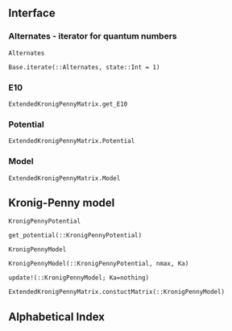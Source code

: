 
## Interface

### Alternates - iterator for quantum numbers

```@docs
Alternates
```

```@docs
Base.iterate(::Alternates, state::Int = 1)
```

### E10
```@docs
ExtendedKronigPennyMatrix.get_E10
```


### Potential
```@docs
ExtendedKronigPennyMatrix.Potential
```

### Model
```@docs
ExtendedKronigPennyMatrix.Model
```


## Kronig-Penny model

```@docs
KronigPennyPotential
```

```@docs
get_potential(::KronigPennyPotential)
```

```@docs
KronigPennyModel
```

```@docs
KronigPennyModel(::KronigPennyPotential, nmax, Ka)
```

```@docs
update!(::KronigPennyModel; Ka=nothing)
```

```@docs
ExtendedKronigPennyMatrix.constuctMatrix(::KronigPennyModel)
```

## Alphabetical Index

```@index
```
